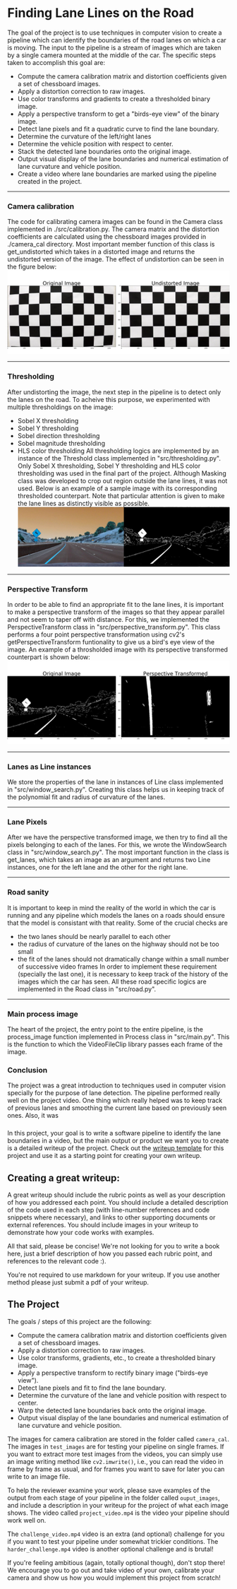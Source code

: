 # **Finding Lane Lines on the Road** 

The goal of the project is to use techniques in computer vision to create a pipeline which can identify the boundaries of the road lanes on which a car is moving. 
The input to the pipeline is a stream of images which are taken by a single camera mounted at the middle of the car. 
The specific steps taken to accomplish this goal are: 
* Compute the camera calibration matrix and distortion coefficients given a set of chessboard images.
* Apply a distortion correction to raw images.
* Use color transforms and gradients to create a thresholded binary image.
* Apply a perspective transform to get a "birds-eye view" of the binary image.
* Detect lane pixels and fit a quadratic curve to find the lane boundary.
* Determine the curvature of the left/right lanes 
* Determine the vehicle position with respect to center.
* Stack the detected lane boundaries onto the original image.
* Output visual display of the lane boundaries and numerical estimation of lane curvature and vehicle position.
* Create a video where lane boundaries are marked using the pipeline created in the project. 

[//]: # (Image References)

[image1]: ./src/output_images/camera_calibration_combined.jpg "Undistorted"
[image2]: ./src/output_images/thresholded_image_combined.jpg "Thresholded"
[image3]: ./src/output_images/perspective_combined.jpg "Perspective"

---

### Camera calibration
The code for calibrating camera images can be found in the Camera class implemented in ./src/calibration.py. 
The camera matrix and the distortion coefficients are calculated using the chessboard images provided in ./camera_cal directory. 
Most important member function of this class is get_undistorted which takes in a distorted image and returns the undistorted version of the image.
The effect of undistortion can be seen in the figure below:
![alt text][image1] 

---
###

### Thresholding
After undistorting the image, the next step in the pipeline is to detect only the lanes on the road. To acheive this purpose, we experimented with multiple thresholdings on the image:
* Sobel X thresholding
* Sobel Y thresholding
* Sobel direction thresholding
* Sobel magnitude thresholding
* HLS color thresholding
All thresholding logics are implemented by an instance of the Threshold class implemented in "src/thresholding.py". Only Sobel X thresholding, Sobel Y thresholding and HLS color thresholding was used in the final part of the project. Although Masking class was developed to crop out region outside the lane lines, it was not used. Below is an example of a sample image with its corresponding thresholded counterpart. Note that particular attention is given to make the lane lines as distinctly visible as possible. 
![alt text][image2]

--- 
###

### Perspective Transform
In order to be able to find an appropriate fit to the lane lines, it is important to make a perspective transform of the images so that they appear parallel and not seem to taper off with distance. For this, we implemented the PerspectiveTransform class in "src/perspective_transform.py". This class performs a four point perspective transformation using cv2's getPerspectiveTransform funtionality to give us a bird's eye view of the image. An example of a throsholded image with its perspective transformed counterpart is shown below:
![alt text][image3] 

---
###

### Lanes as Line instances
We store the properties of the lane in instances of Line class implemented in "src/window_search.py". Creating this class helps us in keeping track of the polynomial fit and radius of curvature of the lanes.

---
###

### Lane Pixels
After we have the perspective transformed image, we then try to find all the pixels belonging to each of the lanes. For this, we wrote the WindowSearch class in "src/window_search.py". The most important function in the class is get_lanes, which takes an image as an argument and returns two Line instances, one for the left lane and the other for the right lane. 

---
###

### Road sanity 
It is important to keep in mind the reality of the world in which the car is running and any pipeline which models the lanes on a roads should ensure that the model is consistant with that reality. Some of the crucial checks are
* the two lanes should be nearly parallel to each other
* the radius of curvature of the lanes on the highway should not be too small
* the fit of the lanes should not dramatically change within a small number of successive video frames 
In order to implement these requirement (specially the last one), it is necessary to keep track of the history of the images which the car has seen. 
All these road specific logics are implemented in the Road class in "src/road.py". 

---
###


### Main process image
The heart of the project, the entry point to the entire pipeline, is the process_image function implemented in Process class in "src/main.py". This is the function to which the VideoFileClip library passes each frame of the image.  
###

### Conclusion
The project was a great introduction to techniques used in computer vision specially for the purpose of lane detection. The pipeline performed really well on the project video. One thing which really helped was to keep track of previous lanes and smoothing the current lane based on previously seen ones. Also, it was  	 
###


In this project, your goal is to write a software pipeline to identify the lane boundaries in a video, but the main output or product we want you to create is a detailed writeup of the project.  Check out the [writeup template](https://github.com/udacity/CarND-Advanced-Lane-Lines/blob/master/writeup_template.md) for this project and use it as a starting point for creating your own writeup.  

Creating a great writeup:
---
A great writeup should include the rubric points as well as your description of how you addressed each point.  You should include a detailed description of the code used in each step (with line-number references and code snippets where necessary), and links to other supporting documents or external references.  You should include images in your writeup to demonstrate how your code works with examples.  

All that said, please be concise!  We're not looking for you to write a book here, just a brief description of how you passed each rubric point, and references to the relevant code :). 

You're not required to use markdown for your writeup.  If you use another method please just submit a pdf of your writeup.

The Project
---

The goals / steps of this project are the following:

* Compute the camera calibration matrix and distortion coefficients given a set of chessboard images.
* Apply a distortion correction to raw images.
* Use color transforms, gradients, etc., to create a thresholded binary image.
* Apply a perspective transform to rectify binary image ("birds-eye view").
* Detect lane pixels and fit to find the lane boundary.
* Determine the curvature of the lane and vehicle position with respect to center.
* Warp the detected lane boundaries back onto the original image.
* Output visual display of the lane boundaries and numerical estimation of lane curvature and vehicle position.

The images for camera calibration are stored in the folder called `camera_cal`.  The images in `test_images` are for testing your pipeline on single frames.  If you want to extract more test images from the videos, you can simply use an image writing method like `cv2.imwrite()`, i.e., you can read the video in frame by frame as usual, and for frames you want to save for later you can write to an image file.  

To help the reviewer examine your work, please save examples of the output from each stage of your pipeline in the folder called `ouput_images`, and include a description in your writeup for the project of what each image shows.    The video called `project_video.mp4` is the video your pipeline should work well on.  

The `challenge_video.mp4` video is an extra (and optional) challenge for you if you want to test your pipeline under somewhat trickier conditions.  The `harder_challenge.mp4` video is another optional challenge and is brutal!

If you're feeling ambitious (again, totally optional though), don't stop there!  We encourage you to go out and take video of your own, calibrate your camera and show us how you would implement this project from scratch!
